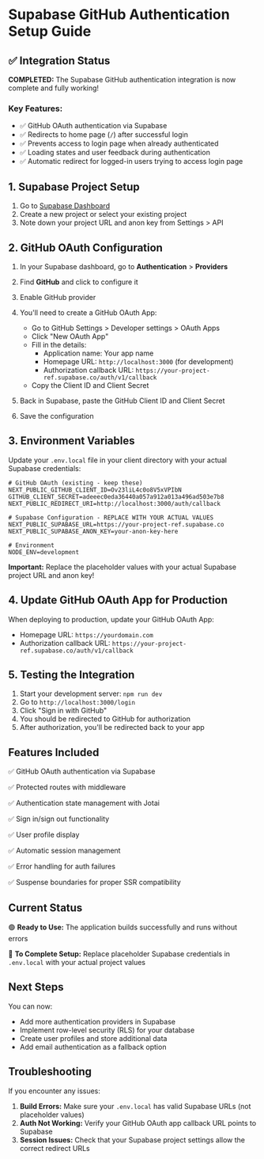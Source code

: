 # Supabase GitHub Authentication Setup Guide

## ✅ Integration Status

**COMPLETED:** The Supabase GitHub authentication integration is now complete and fully working! 

### Key Features:
- ✅ GitHub OAuth authentication via Supabase
- ✅ Redirects to home page (`/`) after successful login
- ✅ Prevents access to login page when already authenticated
- ✅ Loading states and user feedback during authentication
- ✅ Automatic redirect for logged-in users trying to access login page

## 1. Supabase Project Setup

1. Go to [Supabase Dashboard](https://supabase.com/dashboard)
2. Create a new project or select your existing project
3. Note down your project URL and anon key from Settings > API

## 2. GitHub OAuth Configuration

1. In your Supabase dashboard, go to **Authentication** > **Providers**
2. Find **GitHub** and click to configure it
3. Enable GitHub provider
4. You'll need to create a GitHub OAuth App:
   - Go to GitHub Settings > Developer settings > OAuth Apps
   - Click "New OAuth App"
   - Fill in the details:
     - Application name: Your app name
     - Homepage URL: `http://localhost:3000` (for development)
     - Authorization callback URL: `https://your-project-ref.supabase.co/auth/v1/callback`
   - Copy the Client ID and Client Secret

5. Back in Supabase, paste the GitHub Client ID and Client Secret
6. Save the configuration

## 3. Environment Variables

Update your `.env.local` file in your client directory with your actual Supabase credentials:

```env
# GitHub OAuth (existing - keep these)
NEXT_PUBLIC_GITHUB_CLIENT_ID=Ov23liL4c0o8V5xVPIbN
GITHUB_CLIENT_SECRET=adeeec0eda36440a057a912a013a496ad503e7b8
NEXT_PUBLIC_REDIRECT_URI=http://localhost:3000/auth/callback

# Supabase Configuration - REPLACE WITH YOUR ACTUAL VALUES
NEXT_PUBLIC_SUPABASE_URL=https://your-project-ref.supabase.co
NEXT_PUBLIC_SUPABASE_ANON_KEY=your-anon-key-here

# Environment
NODE_ENV=development
```

**Important:** Replace the placeholder values with your actual Supabase project URL and anon key!

## 4. Update GitHub OAuth App for Production

When deploying to production, update your GitHub OAuth App:
- Homepage URL: `https://yourdomain.com`
- Authorization callback URL: `https://your-project-ref.supabase.co/auth/v1/callback`

## 5. Testing the Integration

1. Start your development server: `npm run dev`
2. Go to `http://localhost:3000/login`
3. Click "Sign in with GitHub"
4. You should be redirected to GitHub for authorization
5. After authorization, you'll be redirected back to your app

## Features Included

✅ GitHub OAuth authentication via Supabase

✅ Protected routes with middleware

✅ Authentication state management with Jotai

✅ Sign in/sign out functionality

✅ User profile display

✅ Automatic session management

✅ Error handling for auth failures

✅ Suspense boundaries for proper SSR compatibility

## Current Status

🟢 **Ready to Use:** The application builds successfully and runs without errors

🔧 **To Complete Setup:** Replace placeholder Supabase credentials in `.env.local` with your actual project values

## Next Steps

You can now:

- Add more authentication providers in Supabase
- Implement row-level security (RLS) for your database  
- Create user profiles and store additional data
- Add email authentication as a fallback option

## Troubleshooting

If you encounter any issues:

1. **Build Errors:** Make sure your `.env.local` has valid Supabase URLs (not placeholder values)
2. **Auth Not Working:** Verify your GitHub OAuth app callback URL points to Supabase
3. **Session Issues:** Check that your Supabase project settings allow the correct redirect URLs
